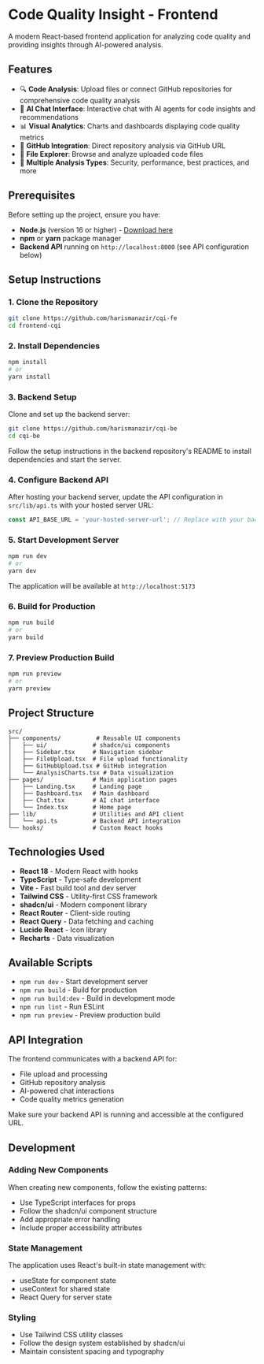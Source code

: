 # Code Quality Insight - Frontend

A modern React-based frontend application for analyzing code quality and providing insights through AI-powered analysis.

## Features

- 🔍 **Code Analysis**: Upload files or connect GitHub repositories for comprehensive code quality analysis
- 💬 **AI Chat Interface**: Interactive chat with AI agents for code insights and recommendations
- 📊 **Visual Analytics**: Charts and dashboards displaying code quality metrics
- 🔗 **GitHub Integration**: Direct repository analysis via GitHub URL
- 📁 **File Explorer**: Browse and analyze uploaded code files
- 🎯 **Multiple Analysis Types**: Security, performance, best practices, and more

## Prerequisites

Before setting up the project, ensure you have:

- **Node.js** (version 16 or higher) - [Download here](https://nodejs.org/)
- **npm** or **yarn** package manager
- **Backend API** running on `http://localhost:8000` (see API configuration below)

## Setup Instructions

### 1. Clone the Repository

```bash
git clone https://github.com/harismanazir/cqi-fe
cd frontend-cqi
```

### 2. Install Dependencies

```bash
npm install
# or
yarn install
```

### 3. Backend Setup

Clone and set up the backend server:

```bash
git clone https://github.com/harismanazir/cqi-be
cd cqi-be
```

Follow the setup instructions in the backend repository's README to install dependencies and start the server.

### 4. Configure Backend API

After hosting your backend server, update the API configuration in `src/lib/api.ts` with your hosted server URL:

```typescript
const API_BASE_URL = 'your-hosted-server-url'; // Replace with your backend server URL
```

### 5. Start Development Server

```bash
npm run dev
# or
yarn dev
```

The application will be available at `http://localhost:5173`

### 6. Build for Production

```bash
npm run build
# or
yarn build
```

### 7. Preview Production Build

```bash
npm run preview
# or
yarn preview
```

## Project Structure

```
src/
├── components/          # Reusable UI components
│   ├── ui/             # shadcn/ui components
│   ├── Sidebar.tsx     # Navigation sidebar
│   ├── FileUpload.tsx  # File upload functionality
│   ├── GitHubUpload.tsx # GitHub integration
│   └── AnalysisCharts.tsx # Data visualization
├── pages/              # Main application pages
│   ├── Landing.tsx     # Landing page
│   ├── Dashboard.tsx   # Main dashboard
│   ├── Chat.tsx        # AI chat interface
│   └── Index.tsx       # Home page
├── lib/                # Utilities and API client
│   └── api.ts          # Backend API integration
└── hooks/              # Custom React hooks
```

## Technologies Used

- **React 18** - Modern React with hooks
- **TypeScript** - Type-safe development
- **Vite** - Fast build tool and dev server
- **Tailwind CSS** - Utility-first CSS framework
- **shadcn/ui** - Modern component library
- **React Router** - Client-side routing
- **React Query** - Data fetching and caching
- **Lucide React** - Icon library
- **Recharts** - Data visualization

## Available Scripts

- `npm run dev` - Start development server
- `npm run build` - Build for production
- `npm run build:dev` - Build in development mode
- `npm run lint` - Run ESLint
- `npm run preview` - Preview production build

## API Integration

The frontend communicates with a backend API for:

- File upload and processing
- GitHub repository analysis
- AI-powered chat interactions
- Code quality metrics generation

Make sure your backend API is running and accessible at the configured URL.

## Development

### Adding New Components

When creating new components, follow the existing patterns:
- Use TypeScript interfaces for props
- Follow the shadcn/ui component structure
- Add appropriate error handling
- Include proper accessibility attributes

### State Management

The application uses React's built-in state management with:
- useState for component state
- useContext for shared state
- React Query for server state

### Styling

- Use Tailwind CSS utility classes
- Follow the design system established by shadcn/ui
- Maintain consistent spacing and typography
